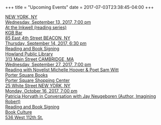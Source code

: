 +++
title = "Upcoming Events"
date = 2017-07-03T23:38:45-04:00
+++

<a href="http://attheinkwell.com/readings/poetry-prose-nyc/">
NEW YORK, NY<br>
Wednesday, September 13, 2017, 7:00 pm<br>
At the Inkwell (reading series)<br>
KGB Bar<br>
85 East 4th Street
</a>


<a href="/files/howland-library-reading-10-2017.pdf">
BEACON, NY<br>
Thursday, September 14, 2017, 6:30 pm<br>
Reading and Book Signing<br>
Howland Public Library<br>
313 Main Street
</a>


<a href="http://www.portersquarebooks.com/event/michelle-hoover-patricia-horvath-sam-witt">
CAMBRIDGE, MA<br>
Wednesday, September 27, 2017, 7:00 pm<br>
Reading with Novelist Michelle Hoover & Poet Sam Witt<br>
Porter Square Books<br>
Porter Square Shopping Center<br>
25 White Street
</a>


<a href="http://www.bookculture.com/event/112th-patricia-horvath-jay-neugeboren">
NEW YORK, NY<br>
Monday, October 16, 2017, 7:00 pm<br>
Patricia Horvath in Conversation with Jay Neugeboren (Author, Imagining
Robert)<br>
Reading and Book Signing<br>
Book Culture<br>
536 West 112th St.
</a>
